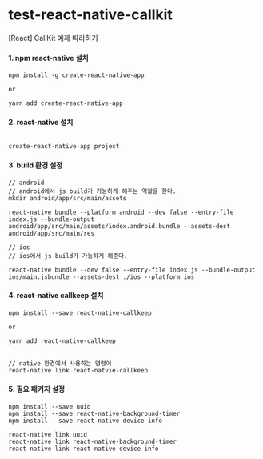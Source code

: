 # test-react-native-callkit
[React] CallKit 예제 따라하기

#### 1. npm react-native 설치
```npm
npm install -g create-react-native-app

or

yarn add create-react-native-app
```


#### 2. react-native 설치
```npm

create-react-native-app project

```

#### 3. build 환경 설정
```npm
// android
// android에서 js build가 가능하게 해주는 역할을 한다.
mkdir android/app/src/main/assets

react-native bundle --platform android --dev false --entry-file index.js --bundle-output android/app/src/main/assets/index.android.bundle --assets-dest android/app/src/main/res

// ios
// ios에서 js build가 가능하게 해준다.

react-native bundle --dev false --entry-file index.js --bundle-output ios/main.jsbundle --assets-dest ./ios --platform ios
```


#### 4. react-native callkeep 설치
```npm
npm install --save react-native-callkeep

or 

yarn add react-native-callkeep


// native 환경에서 사용하는 명령어
react-native link react-natvie-callkeep
```

#### 5. 필요 패키지 설정
```npm
npm install --save uuid
npm install --save react-native-background-timer
npm install --save react-native-device-info

react-native link uuid
react-native link react-native-background-timer
react-native link react-native-device-info

```
